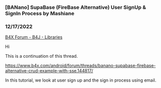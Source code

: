 ### [BANano] SupaBase (FireBase Alternative) User SignUp & SignIn Process by Mashiane
### 12/17/2022
[B4X Forum - B4J - Libraries](https://www.b4x.com/android/forum/threads/144850/)

Hi   
  
This is a continuation of this thread.  
  
<https://www.b4x.com/android/forum/threads/banano-supabase-firebase-alternative-crud-example-with-sse.144817/>  
  
In this tutorial, we look at user sign up and the sign in process using email.